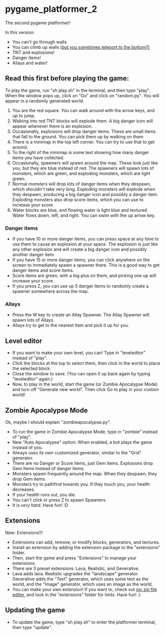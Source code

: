 # pygame_platformer_2

The second pygame platformer!

In this version:
- You can't go through walls
- You can climb up walls [(but you sometimes teleport to the bottom?)](https://github.com/sillypantscoder/pygame_platformer_2/issues/3)
- TNT and explosions!
- Danger items!
- Allays and water!

## Read this first before playing the game:

To play the game, run "sh play.sh" in the terminal, and then type "play". When the window pops up, click on "Go" and click on "random.py". You will appear in a randomly generated world.

1. You are the red square. You can walk around with the arrow keys, and up to jump.
2. Walking into red TNT blocks will explode them. A big danger icon will appear whenever there is an explosion.
3. Occasionally, explosions will drop danger items. These are small items that fall to the ground. You can pick them up by walking on them
4. There is a minimap in the top left corner. You can try to use that to get around.
5. To the right of the minimap is some text showing how many danger items you have collected.
6. Occasionally, spawners will spawn around the map. These look just like you, but they are blue instead of red. The spawners will spawn lots of monsters, which are green, and exploding monsters, which are light green.
7. Normal monsters will drop lots of danger items when they despawn, which shouldn't take very long. Exploding monsters will explode when they despawn, producing a big danger icon and possibly a danger item. Exploding monsters also drop score items, which you can use to increase your score.
8. Water blocks are blue, and flowing water is light blue and textured. Water flows down, left, and right. You can swim with the up arrow key.

### Danger items
- If you have 10 or more danger items, you can press space at any time to use them to cause an explosion at your space. The explosion is just like any other explosion and will create a big danger icon and possibly another danger item.
- If you have 15 or more danger items, you can click anywhere on the screen to immediately spawn a spawner there. This is a good way to get danger items and score items.
- Score items are green, with a big plus on them, and picking one up will increase your score.
- If you press Z, you can use up 5 danger items to randomly create a spawner somewhere across the map.

### Allays
- Press the W key to create an Allay Spawner. The Allay Spawner will spawn lots of Allays.
- Allays try to get to the nearest Item and pick it up for you.

## Level editor

- If you want to make your own level, you can! Type in "leveleditor" instead of "play".
- Click the blocks at the top to select them, then click in the world to place the selected block.
- Close the window to save. (You can open it up back again by typing "leveleditor" again.)
- Now, to play in the world, start the game (or Zombie Apocalypse Mode) and turn off "Generate new world". Then click Go to play in your custom world!

## Zombie Apocalypse Mode
Ok, maybe I should explain "zombieapocalypse.py".

- To run the game in Zombie Apocalypse Mode, type in "zombie" instead of "play".
- New "Auto Apocalypse" option: When enabled, a bot plays the game instead of you.
- Always uses its own customized generator, similar to the "Grid" generator.
- There are no Danger or Score items, just Gem items. Explosions drop Gem items instead of danger items.
- Monsters spawn frequently around the map. When they despawn, they drop Gem items.
- Monsters try to pathfind towards you. If they touch you, your health decreases.
- If your health runs out, you die.
- You can't click or press Z to spawn Spawners.
- It is _very hard_. Have fun! :D

## Extensions
New: Extensions!!!

- Extensions can add, remove, or modify blocks, generators, and textures.
- Install an extension by adding the extension package to the "extensions" folder.
- Then, start the game and press "Extensions" to manage your extensions.
- There are 3 preset extensions: Lava, Realistic, and Generative.
- Lava adds lava. Realistic upgrades the "landscape" generator. Generative adds the "Text" generator, which uses some text as the world, and the "Image" generator, which uses an image as the world.
- You can make your own extension! If you want to, check out [my zip file editor](https://github.com/sillypantscoder/pygame_zip), and look in the "extensions" folder for hints. Have fun! :)

## Updating the game

- To update the game, type "sh play.sh" to enter the platformer terminal, then type "update".